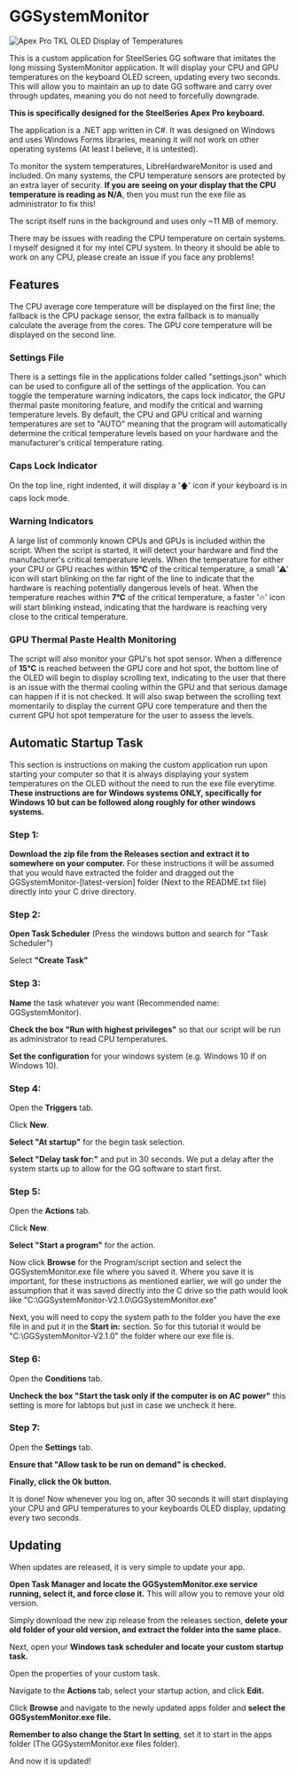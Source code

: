 # GGSystemMonitor
![Apex Pro TKL OLED Display of Temperatures](https://i.imgur.com/1GnrzHC.jpeg "Apex Pro TKL OLED Display of Temperatures")

This is a custom application for SteelSeries GG software that imitates the long missing SystemMonitor application. It will display your CPU and GPU temperatures on the keyboard OLED screen, updating every two seconds. This will allow you to maintain an up to date GG software and carry over through updates, meaning you do not need to forcefully downgrade.

**This is specifically designed for the SteelSeries Apex Pro keyboard.**

The application is a .NET app written in C#. It was designed on Windows and uses Windows Forms libraries, meaning it will not work on other operating systems (At least I believe, it is untested).

To monitor the system temperatures, LibreHardwareMonitor is used and included. On many systems, the CPU temperature sensors are protected by an extra layer of security. **If you are seeing on your display that the CPU temperature is reading as N/A**, then you must run the exe file as administrator to fix this!

The script itself runs in the background and uses only ~11 MB of memory.

There may be issues with reading the CPU temperature on certain systems. I myself designed it for my intel CPU system. In theory it should be able to work on any CPU, please create an issue if you face any problems!

## Features

The CPU average core temperature will be displayed on the first line; the fallback is the CPU package sensor, the extra fallback is to manually calculate the average from the cores. The GPU core temperature will be displayed on the second line.

### Settings File
There is a settings file in the applications folder called "settings.json" which can be used to configure all of the settings of the application. You can toggle the temperature warning indicators, the caps lock indicator, the GPU thermal paste monitoring feature, and modify the critical and warning temperature levels. By default, the CPU and GPU critical and warning temperatures are set to "AUTO" meaning that the program will automatically determine the critical temperature levels based on your hardware and the manufacturer's critical temperature rating.

### Caps Lock Indicator
On the top line, right indented, it will display a '🡅' icon if your keyboard is in caps lock mode.

### Warning Indicators
A large list of commonly known CPUs and GPUs is included within the script. When the script is started, it will detect your hardware and find the manufacturer's critical temperature levels. When the temperature for either your CPU or GPU reaches within **15°C** of the critical temperature, a small '⚠' icon will start blinking on the far right of the line to indicate that the hardware is reaching potentially dangerous levels of heat. When the temperature reaches within **7°C** of the critical temperature, a faster '🔥' icon will start blinking instead, indicating that the hardware is reaching very close to the critical temperature.

### GPU Thermal Paste Health Monitoring
The script will also monitor your GPU's hot spot sensor. When a difference of **15°C** is reached between the GPU core and hot spot, the bottom line of the OLED will begin to display scrolling text, indicating to the user that there is an issue with the thermal cooling within the GPU and that serious damage can happen if it is not checked. It will also swap between the scrolling text momentarily to display the current GPU core temperature and then the current GPU hot spot temperature for the user to assess the levels.

## Automatic Startup Task
This section is instructions on making the custom application run upon starting your computer so that it is always displaying your system temperatures on the OLED without the need to run the exe file everytime. **These instructions are for Windows systems ONLY, specifically for Windows 10 but can be followed along roughly for other windows systems.**
### Step 1:
**Download the zip file from the Releases section and extract it to somewhere on your computer.** For these instructions it will be assumed that you would have extracted the folder and dragged out the GGSystemMonitor-[latest-version] folder (Next to the README.txt file) directly into your C drive directory.
### Step 2:
**Open Task Scheduler** (Press the windows button and search for "Task Scheduler")

Select **"Create Task"**
### Step 3:
**Name** the task whatever you want (Recommended name: GGSystemMonitor).

**Check the box "Run with highest privileges"** so that our script will be run as administrator to read CPU temperatures.

**Set the configuration** for your windows system (e.g. Windows 10 if on Windows 10).
### Step 4:
Open the **Triggers** tab.

Click **New**.

**Select "At startup"** for the begin task selection.

**Select "Delay task for:"** and put in 30 seconds. We put a delay after the system starts up to allow for the GG software to start first.
### Step 5:
Open the **Actions** tab.

Click **New**.

**Select "Start a program"** for the action.

Now click **Browse** for the Program/script section and select the GGSystemMonitor.exe file where you saved it. Where you save it is important, for these instructions as mentioned earlier, we will go under the assumption that it was saved directly into the C drive so the path would look like "C:\GGSystemMonitor-V2.1.0\GGSystemMonitor.exe"

Next, you will need to copy the system path to the folder you have the exe file in and put it in the **Start in:** section. So for this tutorial it would be "C:\GGSystemMonitor-V2.1.0" the folder where our exe file is.

### Step 6:
Open the **Conditions** tab.

**Uncheck the box "Start the task only if the computer is on AC power"** this setting is more for labtops but just in case we uncheck it here.
### Step 7:
Open the **Settings** tab.

**Ensure that "Allow task to be run on demand" is checked.**

**Finally, click the Ok button.**

It is done! Now whenever you log on, after 30 seconds it will start displaying your CPU and GPU temperatures to your keyboards OLED display, updating every two seconds.

## Updating
When updates are released, it is very simple to update your app.

**Open Task Manager and locate the GGSystemMonitor.exe service running, select it, and force close it.** This will allow you to remove your old version.

Simply download the new zip release from the releases section, **delete your old folder of your old version, and extract the folder into the same place.**

Next, open your **Windows task scheduler and locate your custom startup task.**

Open the properties of your custom task.

Navigate to the **Actions** tab, select your startup action, and click **Edit.**

Click **Browse** and navigate to the newly updated apps folder and **select the GGSystemMonitor.exe file.**

**Remember to also change the Start In setting**, set it to start in the apps folder (The GGSystemMonitor.exe files folder).

And now it is updated!
